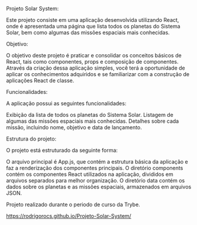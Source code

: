 Projeto Solar System:

Este projeto consiste em uma aplicação desenvolvida utilizando React, onde é apresentada uma página que lista todos os planetas do Sistema Solar, bem como algumas das missões espaciais mais conhecidas.

Objetivo:

O objetivo deste projeto é praticar e consolidar os conceitos básicos de React, tais como componentes, props e composição de componentes. Através da criação dessa aplicação simples, você terá a oportunidade de aplicar os conhecimentos adquiridos e se familiarizar com a construção de aplicações React de classe.

Funcionalidades:

A aplicação possui as seguintes funcionalidades:

Exibição da lista de todos os planetas do Sistema Solar.
Listagem de algumas das missões espaciais mais conhecidas.
Detalhes sobre cada missão, incluindo nome, objetivo e data de lançamento.

Estrutura do projeto:

O projeto está estruturado da seguinte forma:

O arquivo principal é App.js, que contém a estrutura básica da aplicação e faz a renderização dos componentes principais.
O diretório components contém os componentes React utilizados na aplicação, divididos em arquivos separados para melhor organização.
O diretório data contém os dados sobre os planetas e as missões espaciais, armazenados em arquivos JSON.

Projeto realizado durante o periodo de curso da Trybe.

https://rodrigorocs.github.io/Projeto-Solar-System/
